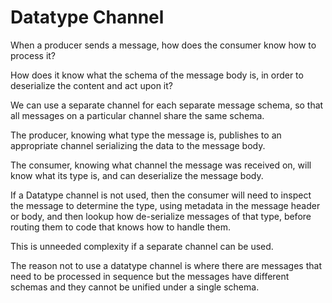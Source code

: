 # Datatype Channel #

When a producer sends a message, how does the consumer know how to process it?

How does it know what the schema of the message body is, in order to deserialize the content and act upon it?

We can use a separate channel for each separate message schema, so that all messages on a particular channel share the same schema.

The producer, knowing what type the message is, publishes to an appropriate channel serializing the data to the message body.

The consumer, knowing what channel the message was received on, will know what its type is, and can deserialize the message body.

If a Datatype channel is not used, then the consumer will need to inspect the message to determine the type, using metadata in the message header or body, and then lookup how de-serialize messages of that type, before routing them to code that knows how to handle them.

This is unneeded complexity if a separate channel can be used.

The reason not to use a datatype channel is where there are messages that need to be processed in sequence but the messages have different schemas and they cannot be unified under a single schema.